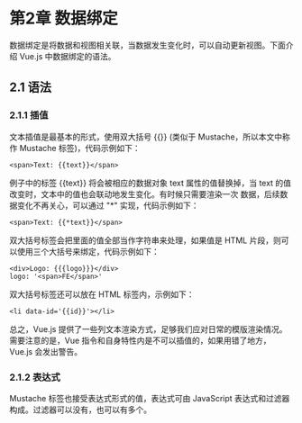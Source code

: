 # 第2章 数据绑定

数据绑定是将数据和视图相关联，当数据发生变化时，可以自动更新视图。下面介绍 Vue.js 中数据绑定的语法。

## 2.1 语法

### 2.1.1 插值

文本插值是最基本的形式，使用双大括号 {{}} (类似于 Mustache，所以本文中称作 Mustache 标签)，代码示例如下：

    <span>Text: {{text}}</span>

例子中的标签 {{text}} 将会被相应的数据对象 text 属性的值替换掉，当 text 的值改变时，文本中的值也会联动地发生变化。有时候只需要渲染一次
数据，后续数据变化不再关心，可以通过 "*" 实现，代码示例如下：

    <span>Text: {{*text}}</span>

双大括号标签会把里面的值全部当作字符串来处理，如果值是 HTML 片段，则可以使用三个大括号来绑定，代码示例如下：

    <div>Logo: {{{logo}}}</div>
    logo: '<span>FE</span>'

双大括号标签还可以放在 HTML 标签内，示例如下：

    <li data-id='{{id}}'></li>

总之，Vue.js 提供了一些列文本渲染方式，足够我们应对日常的模版渲染情况。需要注意的是，Vue 指令和自身特性内是不可以插值的，如果用错了地方，
Vue.js 会发出警告。

### 2.1.2 表达式

Mustache 标签也接受表达式形式的值，表达式可由 JavaScript 表达式和过滤器构成。过滤器可以没有，也可以有多个。